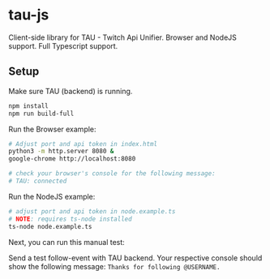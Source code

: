 # tau-js

Client-side library for TAU - Twitch Api Unifier. Browser and NodeJS support. Full Typescript support.

## Setup

Make sure TAU (backend) is running.

```sh
npm install
npm run build-full
```

Run the Browser example:

```sh
# Adjust port and api token in index.html
python3 -m http.server 8080 &
google-chrome http://localhost:8080

# check your browser's console for the following message:
# TAU: connected
```

Run the NodeJS example:

```sh
# adjust port and api token in node.example.ts
# NOTE: requires ts-node installed
ts-node node.example.ts
```

Next, you can run this manual test:

Send a test follow-event with TAU backend.
Your respective console should show the following message:
`Thanks for following @USERNAME.`
